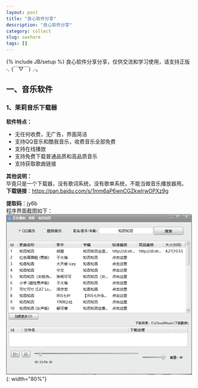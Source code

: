 ```yaml
---
layout: post
title: "良心软件分享"
description: "良心软件分享"
category: collect
slug: swshare
tags: []
---
```

{% include JB/setup %}
良心软件分享分享，仅供交流和学习使用，请支持正版╮(￣▽￣)╭。

## 一、音乐软件
### 1、茉莉音乐下载器
**软件特点：**  
- 无任何收费，无广告，界面简洁
- 支持QQ音乐和酷我音乐，收费音乐全部免费
- 支持在线播放
- 支持免费下载普通品质和高品质音乐
- 支持获取歌曲链接

**其他说明：**  
毕竟只是一个下载器，没有歌词系统，没有歌单系统，不能当做音乐播放器用。  
**下载链接**：<https://pan.baidu.com/s/1mm6aP6wnCGZkwlrwOPXz9g>   

**提取码**：jy6b   
程序界面截图如下：  
![茉莉音乐下载器](/res/images/posts/sw1-1.png){: width="80%"}


